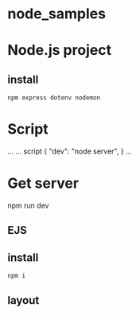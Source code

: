 # node_samples

# Node.js project

## install

```
npm express dotenv nodemon
```
# Script

... 
...
script {
    "dev": "node server",
}
...
# Get server 
npm run dev

## EJS 
## install

```
npm i
```

## layout